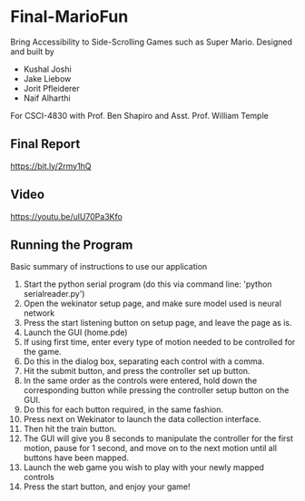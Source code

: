 # Final-MarioFun
Bring Accessibility to Side-Scrolling Games such as Super Mario.
Designed and built by  
* Kushal Joshi
* Jake Liebow
* Jorit Pfleiderer
* Naif Alharthi

For CSCI-4830 with Prof. Ben Shapiro and Asst. Prof. William Temple  

## Final Report
https://bit.ly/2rmy1hQ

## Video
https://youtu.be/ulU70Pa3Kfo



## Running the Program
Basic summary of instructions to use our application
1. Start the python serial program (do this via command line: 'python serialreader.py')
2. Open the wekinator setup page, and make sure model used is neural network
3. Press the start listening button on setup page, and leave the page as is.
4. Launch the GUI (home.pde)
5. If using first time, enter every type of motion needed to be controlled for the game.
6. Do this in the dialog box, separating each control with a comma.
7. Hit the submit button, and press the controller set up button.
8. In the same order as the controls were entered, hold down the corresponding button while pressing the controller setup button on the GUI.
9. Do this for each button required, in the same fashion.
10. Press next on Wekinator to launch the data collection interface.
11. Then hit the train button.
12. The GUI will give you 8 seconds to manipulate the controller for the first motion, pause for 1 second, and move on to the next motion until all buttons have been mapped.
13. Launch the web game you wish to play with your newly mapped controls
14. Press the start button, and enjoy your game!

